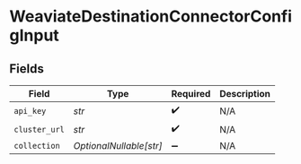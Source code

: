 # WeaviateDestinationConnectorConfigInput


## Fields

| Field                   | Type                    | Required                | Description             |
| ----------------------- | ----------------------- | ----------------------- | ----------------------- |
| `api_key`               | *str*                   | :heavy_check_mark:      | N/A                     |
| `cluster_url`           | *str*                   | :heavy_check_mark:      | N/A                     |
| `collection`            | *OptionalNullable[str]* | :heavy_minus_sign:      | N/A                     |